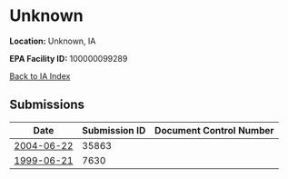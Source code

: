 # Unknown

**Location:** Unknown, IA

**EPA Facility ID:** 100000099289

[Back to IA Index](../../index.md)

## Submissions

| Date | Submission ID | Document Control Number |
|------|--------------|-------------------------|
| [2004-06-22](submissions/35863.md) | 35863 |  |
| [1999-06-21](submissions/7630.md) | 7630 |  |
